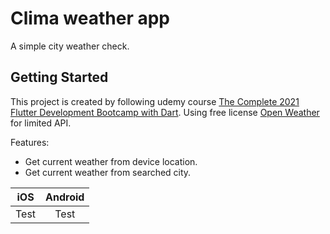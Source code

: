 # Clima weather app

A simple city weather check.

## Getting Started

This project is created by following udemy course [The Complete 2021 Flutter Development Bootcamp with Dart](https://www.udemy.com/course/flutter-bootcamp-with-dart/). Using free license [Open Weather](https://openweathermap.org/) for limited API.

Features:
- Get current weather from device location.
- Get current weather from searched city.

iOS | Android
:--: | :--:
Test | Test

